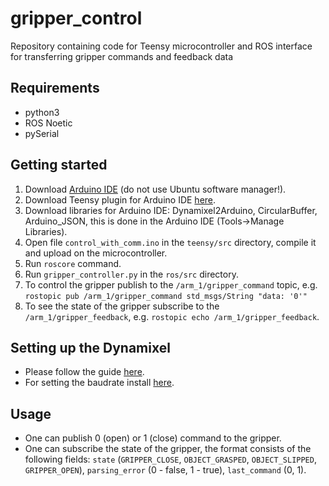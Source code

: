 # gripper_control
Repository containing code for Teensy microcontroller and ROS interface for transferring gripper commands and feedback data

## Requirements
* python3
* ROS Noetic
* pySerial

## Getting started
1. Download [Arduino IDE](https://www.arduino.cc/en/software) (do not use Ubuntu software manager!).
2. Download Teensy plugin for Arduino IDE [here](https://www.pjrc.com/teensy/teensyduino.html).
3. Download libraries for Arduino IDE: Dynamixel2Arduino, CircularBuffer, Arduino_JSON, this is done in the Arduino IDE (Tools->Manage Libraries).
4. Open file `control_with_comm.ino` in the `teensy/src` directory, compile it and upload on the microcontroller.
5. Run `roscore` command.
5. Run `gripper_controller.py` in the `ros/src` directory.
6. To control the gripper publish to the `/arm_1/gripper_command` topic, e.g. `rostopic pub /arm_1/gripper_command std_msgs/String "data: '0'"`
7. To see the state of the gripper subscribe to the `/arm_1/gripper_feedback`, e.g. `rostopic echo /arm_1/gripper_feedback`.

## Setting up the Dynamixel
- Please follow the guide [here](https://emanual.robotis.com/docs/en/parts/interface/usb2dynamixel/).
- For setting the baudrate install [here](https://emanual.robotis.com/docs/en/software/dynamixel/dynamixel_wizard2/).

## Usage
* One can publish 0 (open) or 1 (close) command to the gripper.
* One can subscribe the state of the gripper, the format consists of the following fields: `state` (`GRIPPER_CLOSE`, `OBJECT_GRASPED`, `OBJECT_SLIPPED`, `GRIPPER_OPEN`), `parsing_error` (0 - false, 1 - true), `last_command` (0, 1).
